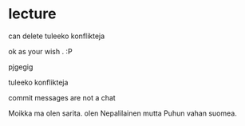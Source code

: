 # lecture
can delete
tuleeko konflikteja

ok as your wish . :P











pjgegig

tuleeko konflikteja

commit messages are not a chat

Moikka ma olen sarita. olen Nepalilainen mutta Puhun vahan suomea.

